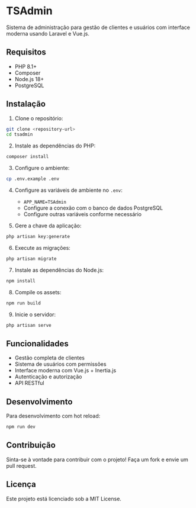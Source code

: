 # TSAdmin

Sistema de administração para gestão de clientes e usuários com interface moderna usando Laravel e Vue.js.

## Requisitos

- PHP 8.1+
- Composer
- Node.js 18+
- PostgreSQL

## Instalação

1. Clone o repositório:
```bash
git clone <repository-url>
cd tsadmin
```

2. Instale as dependências do PHP:
```bash
composer install
```

3. Configure o ambiente:
```bash
cp .env.example .env
```

4. Configure as variáveis de ambiente no `.env`:
   - `APP_NAME=TSAdmin`
   - Configure a conexão com o banco de dados PostgreSQL
   - Configure outras variáveis conforme necessário

5. Gere a chave da aplicação:
```bash
php artisan key:generate
```

6. Execute as migrações:
```bash
php artisan migrate
```

7. Instale as dependências do Node.js:
```bash
npm install
```

8. Compile os assets:
```bash
npm run build
```

9. Inicie o servidor:
```bash
php artisan serve
```

## Funcionalidades

- Gestão completa de clientes
- Sistema de usuários com permissões
- Interface moderna com Vue.js + Inertia.js
- Autenticação e autorização
- API RESTful

## Desenvolvimento

Para desenvolvimento com hot reload:
```bash
npm run dev
```

## Contribuição

Sinta-se à vontade para contribuir com o projeto! Faça um fork e envie um pull request.

## Licença

Este projeto está licenciado sob a MIT License.
